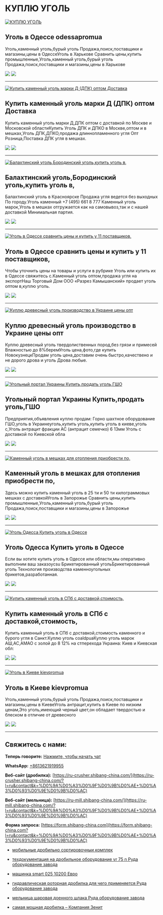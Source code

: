 # КУПЛЮ УГОЛЬ

<a href="https://swt.shibang-china.com/?l=ru&img&k=%D0%9A%D0%A3%D0%9F%D0%9B%D0%AE+%D0%A3%D0%93%D0%9E%D0%9B%D0%AC" target="_blank">![КУПЛЮ УГОЛЬ](http://static.shibang-china.com/all-800x300/477.jpg)</a>

## Уголь в Одессе odessapromua
Уголь,каменный уголь,бурый уголь Продажа,поиск,поставщики и магазины,цены в ОдессеУголь в Харькове Сравнить цены,купить промышленные,Уголь,каменный уголь,бурый уголь Продажа,поиск,поставщики и магазины,цены в Харькове


<a href="https://whatsapp.shibangsoft.com/WhatsApp.php" target="_blank" title="WhatsApp">![](http://static.shibang-china.com/icon/whatsapp.png)</a> <a href="https://swt.shibang-china.com/?l=ru&icon&k=%D0%9A%D0%A3%D0%9F%D0%9B%D0%AE+%D0%A3%D0%93%D0%9E%D0%9B%D0%AC" target="_blank">![](http://static.shibang-china.com/icon/chat-ru.png)</a>

---

<a href="https://swt.shibang-china.com/?l=ru&img&k=%D0%9A%D0%A3%D0%9F%D0%9B%D0%AE+%D0%A3%D0%93%D0%9E%D0%9B%D0%AC" target="_blank">![Купить каменный уголь марки Д (ДПК) оптом Доставка](http://static.shibang-china.com/all-800x300/1462.jpg)</a>

## Купить каменный уголь марки Д (ДПК) оптом Доставка
Купить каменный уголь марки Д,ДПК оптом с доставкой по Москве и Московской областиКупить Уголь ДПК и ДПКО в Москве,оптом и в мешках,Уголь ДПК,ДПКО,продажа длиннопламенного угля Опт Розница,Поставка ДПК угля в мешках.


<a href="https://whatsapp.shibangsoft.com/WhatsApp.php" target="_blank" title="WhatsApp">![](http://static.shibang-china.com/icon/whatsapp.png)</a> <a href="https://swt.shibang-china.com/?l=ru&icon&k=%D0%9A%D0%A3%D0%9F%D0%9B%D0%AE+%D0%A3%D0%93%D0%9E%D0%9B%D0%AC" target="_blank">![](http://static.shibang-china.com/icon/chat-ru.png)</a>

---

<a href="https://swt.shibang-china.com/?l=ru&img&k=%D0%9A%D0%A3%D0%9F%D0%9B%D0%AE+%D0%A3%D0%93%D0%9E%D0%9B%D0%AC" target="_blank">![Балахтинский уголь,Бородинский уголь,купить уголь в,](http://static.shibang-china.com/all-800x300/389.jpg)</a>

## Балахтинский уголь,Бородинский уголь,купить уголь в,
Балахтинский уголь в Красноярске Продажа угля ведется без выходных По городу.Уголь каменный +7 (495) 661 8 777 Каменный уголь марок,Уголь в мешках отгружается как на самовывоз,так и с нашей доставкой Минимальная партия.


<a href="https://whatsapp.shibangsoft.com/WhatsApp.php" target="_blank" title="WhatsApp">![](http://static.shibang-china.com/icon/whatsapp.png)</a> <a href="https://swt.shibang-china.com/?l=ru&icon&k=%D0%9A%D0%A3%D0%9F%D0%9B%D0%AE+%D0%A3%D0%93%D0%9E%D0%9B%D0%AC" target="_blank">![](http://static.shibang-china.com/icon/chat-ru.png)</a>

---

<a href="https://swt.shibang-china.com/?l=ru&img&k=%D0%9A%D0%A3%D0%9F%D0%9B%D0%AE+%D0%A3%D0%93%D0%9E%D0%9B%D0%AC" target="_blank">![Уголь в Одессе сравнить цены и купить у 11 поставщиков,](http://static.shibang-china.com/all-800x300/707.jpg)</a>

## Уголь в Одессе сравнить цены и купить у 11 поставщиков,
Чтобы уточнить цены на товары и услуги в рубрике Уголь или купить их в Одессе свяжитесь с.Каменный уголь оптом,продажа угля на экспортНаш Торговый Дом ООО «Разрез Камышанский» продает уголь оптом в,куплю уголь.


<a href="https://whatsapp.shibangsoft.com/WhatsApp.php" target="_blank" title="WhatsApp">![](http://static.shibang-china.com/icon/whatsapp.png)</a> <a href="https://swt.shibang-china.com/?l=ru&icon&k=%D0%9A%D0%A3%D0%9F%D0%9B%D0%AE+%D0%A3%D0%93%D0%9E%D0%9B%D0%AC" target="_blank">![](http://static.shibang-china.com/icon/chat-ru.png)</a>

---

<a href="https://swt.shibang-china.com/?l=ru&img&k=%D0%9A%D0%A3%D0%9F%D0%9B%D0%AE+%D0%A3%D0%93%D0%9E%D0%9B%D0%AC" target="_blank">![Куплю древесный уголь производство в Украине цены опт](http://static.shibang-china.com/all-800x300/209.jpg)</a>

## Куплю древесный уголь производство в Украине цены опт
Куплю древесный уголь твердолиственных пород,без грязи и примесей Влажностью до 8%беремУголь цена,фото,где купить НовокузнецкПродам уголь цена,доставим очень быстро,качествено и не дорого дрова и уголь Дрова любые.


<a href="https://whatsapp.shibangsoft.com/WhatsApp.php" target="_blank" title="WhatsApp">![](http://static.shibang-china.com/icon/whatsapp.png)</a> <a href="https://swt.shibang-china.com/?l=ru&icon&k=%D0%9A%D0%A3%D0%9F%D0%9B%D0%AE+%D0%A3%D0%93%D0%9E%D0%9B%D0%AC" target="_blank">![](http://static.shibang-china.com/icon/chat-ru.png)</a>

---

<a href="https://swt.shibang-china.com/?l=ru&img&k=%D0%9A%D0%A3%D0%9F%D0%9B%D0%AE+%D0%A3%D0%93%D0%9E%D0%9B%D0%AC" target="_blank">![Угольный портал Украины Купить,продать уголь,ГШО](http://static.shibang-china.com/all-800x300/638.jpg)</a>

## Угольный портал Украины Купить,продать уголь,ГШО
Предприятия,объявления куплю продам: Горно шахтное оборудование ГШО,уголь в Украинеуголь,купить уголь,купить уголь в киеве,уголь с,Уголь антрацит фракции АС (антрацит семечко) 6 13мм Уголь с доставкой по Киевской обла


<a href="https://whatsapp.shibangsoft.com/WhatsApp.php" target="_blank" title="WhatsApp">![](http://static.shibang-china.com/icon/whatsapp.png)</a> <a href="https://swt.shibang-china.com/?l=ru&icon&k=%D0%9A%D0%A3%D0%9F%D0%9B%D0%AE+%D0%A3%D0%93%D0%9E%D0%9B%D0%AC" target="_blank">![](http://static.shibang-china.com/icon/chat-ru.png)</a>

---

<a href="https://swt.shibang-china.com/?l=ru&img&k=%D0%9A%D0%A3%D0%9F%D0%9B%D0%AE+%D0%A3%D0%93%D0%9E%D0%9B%D0%AC" target="_blank">![Каменный уголь в мешках для отопления приобрести по,](http://static.shibang-china.com/all-800x300/1495.jpg)</a>

## Каменный уголь в мешках для отопления приобрести по,
Здесь можно купить каменный уголь в 25 ти и 50 ти килограммовых мешках с доставкойУголь в Запорожье Сравнить цены,купить промышленные,Уголь,каменный уголь,бурый уголь Продажа,поиск,поставщики и магазины,цены в Запорожье


<a href="https://whatsapp.shibangsoft.com/WhatsApp.php" target="_blank" title="WhatsApp">![](http://static.shibang-china.com/icon/whatsapp.png)</a> <a href="https://swt.shibang-china.com/?l=ru&icon&k=%D0%9A%D0%A3%D0%9F%D0%9B%D0%AE+%D0%A3%D0%93%D0%9E%D0%9B%D0%AC" target="_blank">![](http://static.shibang-china.com/icon/chat-ru.png)</a>

---

<a href="https://swt.shibang-china.com/?l=ru&img&k=%D0%9A%D0%A3%D0%9F%D0%9B%D0%AE+%D0%A3%D0%93%D0%9E%D0%9B%D0%AC" target="_blank">![Уголь Одесса Купить уголь в Одессе](http://static.shibang-china.com/all-800x300/916.jpg)</a>

## Уголь Одесса Купить уголь в Одессе
Если вы хотите купить уголь в Одессе или области,мы оперативно выполним ваш заказoycsu Брикетированный угольБрикетированный уголь Технология производства каменноугольных брикетов,разработанная.


<a href="https://whatsapp.shibangsoft.com/WhatsApp.php" target="_blank" title="WhatsApp">![](http://static.shibang-china.com/icon/whatsapp.png)</a> <a href="https://swt.shibang-china.com/?l=ru&icon&k=%D0%9A%D0%A3%D0%9F%D0%9B%D0%AE+%D0%A3%D0%93%D0%9E%D0%9B%D0%AC" target="_blank">![](http://static.shibang-china.com/icon/chat-ru.png)</a>

---

<a href="https://swt.shibang-china.com/?l=ru&img&k=%D0%9A%D0%A3%D0%9F%D0%9B%D0%AE+%D0%A3%D0%93%D0%9E%D0%9B%D0%AC" target="_blank">![Купить каменный уголь в СПб с доставкой,стоимость,](http://static.shibang-china.com/all-800x300/1277.jpg)</a>

## Купить каменный уголь в СПб с доставкой,стоимость,
Купить каменный уголь в СПб с доставкой,стоимость каменного и бурого угля в Санкт.Куплю уголь coaldpuaКуплю уголь марок АШ,АС,АМАО с золой до 8 12% на стперехода Украина: Киев и Киевская обл:


<a href="https://whatsapp.shibangsoft.com/WhatsApp.php" target="_blank" title="WhatsApp">![](http://static.shibang-china.com/icon/whatsapp.png)</a> <a href="https://swt.shibang-china.com/?l=ru&icon&k=%D0%9A%D0%A3%D0%9F%D0%9B%D0%AE+%D0%A3%D0%93%D0%9E%D0%9B%D0%AC" target="_blank">![](http://static.shibang-china.com/icon/chat-ru.png)</a>

---

<a href="https://swt.shibang-china.com/?l=ru&img&k=%D0%9A%D0%A3%D0%9F%D0%9B%D0%AE+%D0%A3%D0%93%D0%9E%D0%9B%D0%AC" target="_blank">![Уголь в Киеве kievpromua](http://static.shibang-china.com/all-800x300/545.jpg)</a>

## Уголь в Киеве kievpromua
Уголь,каменный уголь,бурый уголь Продажа,поиск,поставщики и магазины,цены в КиевеУголь антрацит,купить в Киеве по низким ценам,Это уголь,имеющий черный цвет,он обладает твердостью и блеском в отличие от древесного


<a href="https://whatsapp.shibangsoft.com/WhatsApp.php" target="_blank" title="WhatsApp">![](http://static.shibang-china.com/icon/whatsapp.png)</a> <a href="https://swt.shibang-china.com/?l=ru&icon&k=%D0%9A%D0%A3%D0%9F%D0%9B%D0%AE+%D0%A3%D0%93%D0%9E%D0%9B%D0%AC" target="_blank">![](http://static.shibang-china.com/icon/chat-ru.png)</a>

---
## Свяжитесь с нами:

**Теперь говорите:** [Нажмите, чтобы начать чат](https://swt.shibang-china.com?l=ru&contact&k=%D0%9A%D0%A3%D0%9F%D0%9B%D0%AE+%D0%A3%D0%93%D0%9E%D0%9B%D0%AC)

**WhatsApp:**  [+8613621919955](https://whatsapp.shibangsoft.com/WhatsApp.php)

**Веб-сайт (дробилка):** [https://ru-crusher.shibang-china.com/](https://ru-crusher.shibang-china.com/?l=ru&contact&k=%D0%9A%D0%A3%D0%9F%D0%9B%D0%AE+%D0%A3%D0%93%D0%9E%D0%9B%D0%AC)

**Веб-сайт (мельница):** [https://ru-mill.shibang-china.com/](https://ru-mill.shibang-china.com/?l=ru&contact&k=%D0%9A%D0%A3%D0%9F%D0%9B%D0%AE+%D0%A3%D0%93%D0%9E%D0%9B%D0%AC)

**Форма запроса:** [https://form.shibang-china.com](https://form.shibang-china.com?l=ru&contact&k=%D0%9A%D0%A3%D0%9F%D0%9B%D0%AE+%D0%A3%D0%93%D0%9E%D0%9B%D0%AC)

* [мобильные дробильно сортировочныи комплек](../93/%D0%BC%D0%BE%D0%B1%D0%B8%D0%BB%D1%8C%D0%BD%D1%8B%D0%B5%20%D0%B4%D1%80%D0%BE%D0%B1%D0%B8%D0%BB%D1%8C%D0%BD%D0%BE%20%D1%81%D0%BE%D1%80%D1%82%D0%B8%D1%80%D0%BE%D0%B2%D0%BE%D1%87%D0%BD%D1%8B%D0%B8%20%D0%BA%D0%BE%D0%BC%D0%BF%D0%BB%D0%B5%D0%BA.md)

* [техдокументация на дробильное оборудование vr 75 n Руда оборудование завода](../98/%D1%82%D0%B5%D1%85%D0%B4%D0%BE%D0%BA%D1%83%D0%BC%D0%B5%D0%BD%D1%82%D0%B0%D1%86%D0%B8%D1%8F%20%D0%BD%D0%B0%20%D0%B4%D1%80%D0%BE%D0%B1%D0%B8%D0%BB%D1%8C%D0%BD%D0%BE%D0%B5%20%D0%BE%D0%B1%D0%BE%D1%80%D1%83%D0%B4%D0%BE%D0%B2%D0%B0%D0%BD%D0%B8%D0%B5%20vr%2075%20n%20%D0%A0%D1%83%D0%B4%D0%B0%20%D0%BE%D0%B1%D0%BE%D1%80%D1%83%D0%B4%D0%BE%D0%B2%D0%B0%D0%BD%D0%B8%D0%B5%20%D0%B7%D0%B0%D0%B2%D0%BE%D0%B4%D0%B0.md)

* [машинка smart 025 10200 Евро](../93/%D0%BC%D0%B0%D1%88%D0%B8%D0%BD%D0%BA%D0%B0%20smart%20025%2010200%20%D0%95%D0%B2%D1%80%D0%BE.md)

* [гидравлическая роторная дробилка для чего применяется Руда оборудование завода](../97/%D0%B3%D0%B8%D0%B4%D1%80%D0%B0%D0%B2%D0%BB%D0%B8%D1%87%D0%B5%D1%81%D0%BA%D0%B0%D1%8F%20%D1%80%D0%BE%D1%82%D0%BE%D1%80%D0%BD%D0%B0%D1%8F%20%D0%B4%D1%80%D0%BE%D0%B1%D0%B8%D0%BB%D0%BA%D0%B0%20%D0%B4%D0%BB%D1%8F%20%D1%87%D0%B5%D0%B3%D0%BE%20%D0%BF%D1%80%D0%B8%D0%BC%D0%B5%D0%BD%D1%8F%D0%B5%D1%82%D1%81%D1%8F%20%D0%A0%D1%83%D0%B4%D0%B0%20%D0%BE%D0%B1%D0%BE%D1%80%D1%83%D0%B4%D0%BE%D0%B2%D0%B0%D0%BD%D0%B8%D0%B5%20%D0%B7%D0%B0%D0%B2%D0%BE%D0%B4%D0%B0.md)

* [мельница шаровая доенного шлака Руда оборудование завода](../97/%D0%BC%D0%B5%D0%BB%D1%8C%D0%BD%D0%B8%D1%86%D0%B0%20%D1%88%D0%B0%D1%80%D0%BE%D0%B2%D0%B0%D1%8F%20%D0%B4%D0%BE%D0%B5%D0%BD%D0%BD%D0%BE%D0%B3%D0%BE%20%D1%88%D0%BB%D0%B0%D0%BA%D0%B0%20%D0%A0%D1%83%D0%B4%D0%B0%20%D0%BE%D0%B1%D0%BE%D1%80%D1%83%D0%B4%D0%BE%D0%B2%D0%B0%D0%BD%D0%B8%D0%B5%20%D0%B7%D0%B0%D0%B2%D0%BE%D0%B4%D0%B0.md)

* [самая мощная дробилка – Компания Зенит](../95/%D1%81%D0%B0%D0%BC%D0%B0%D1%8F%20%D0%BC%D0%BE%D1%89%D0%BD%D0%B0%D1%8F%20%D0%B4%D1%80%D0%BE%D0%B1%D0%B8%D0%BB%D0%BA%D0%B0%20%E2%80%93%20%D0%9A%D0%BE%D0%BC%D0%BF%D0%B0%D0%BD%D0%B8%D1%8F%20%D0%97%D0%B5%D0%BD%D0%B8%D1%82.md)